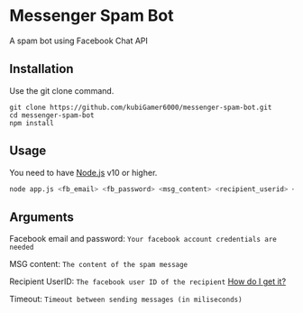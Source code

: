 # Messenger Spam Bot

A spam bot using Facebook Chat API

## Installation

Use the git clone command.

```
git clone https://github.com/kubiGamer6000/messenger-spam-bot.git
cd messenger-spam-bot
npm install
```

## Usage

You need to have [Node.js](https://nodejs.org/en/) v10 or higher.

```bash
node app.js <fb_email> <fb_password> <msg_content> <recipient_userid> <timeout>
```  
## Arguments

Facebook email and password: `Your facebook account credentials are needed`

MSG content: `The content of the spam message`

Recipient UserID: `The facebook user ID of the recipient` [How do I get it?](https://findmyfbid.in/)

Timeout: `Timeout between sending messages (in miliseconds)`
